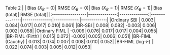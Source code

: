 Table 2
|                  | Bias ($X_B=0$)| RMSE ($X_B=0$)| Bias ($X_B=1$)| RMSE ($X_B=1$)| Bias (total)| RMSE (total)|
|:-----------------|--------------:|--------------:|--------------:|--------------:|------------:|------------:|
|Ordinary SBI      |          0.003|          0.084|          0.017|          0.017|        0.010|        0.061|
|BR-SBI            |          0.008|          0.082|         -0.003|          0.006|        0.002|        0.058|
|Ordinary FIML     |         -0.009|          0.076|          0.017|          0.017|        0.004|        0.055|
|BR-FIML (Firth)   |          0.015|          0.072|         -0.002|          0.005|        0.006|        0.051|
|BR-FIML (Cauchy)  |          0.013|          0.074|          0.007|          0.008|        0.010|        0.052|
|BR-FIML (log-$F$) |          0.022|          0.074|          0.003|          0.005|        0.012|        0.053|
